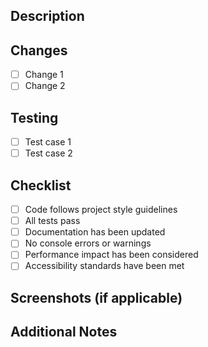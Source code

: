 ## Description
<!-- Provide a brief description of the changes in this PR -->

## Changes
<!-- List the specific changes made in this PR -->
- [ ] Change 1
- [ ] Change 2

## Testing
<!-- Describe how you tested these changes -->
- [ ] Test case 1
- [ ] Test case 2

## Checklist
- [ ] Code follows project style guidelines
- [ ] All tests pass
- [ ] Documentation has been updated
- [ ] No console errors or warnings
- [ ] Performance impact has been considered
- [ ] Accessibility standards have been met

## Screenshots (if applicable)
<!-- Add screenshots to help explain your changes -->

## Additional Notes
<!-- Any additional information that might be helpful --> 